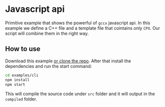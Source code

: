 # Javascript api

Primitive example that shows the powerful of `gccx` javascript api. In this example we define a C++ file and a template file that cointains only `CPX`. Our script will combine them in the right way.

## How to use

Download this example [or clone the repo](https://github.com/mbasso/gccx).
After that install the dependencies and run the start command:

```bash
cd examples/cli
npm install
npm start
```

This will compile the source code under `src` folder and it will output in the `compiled` folder.
